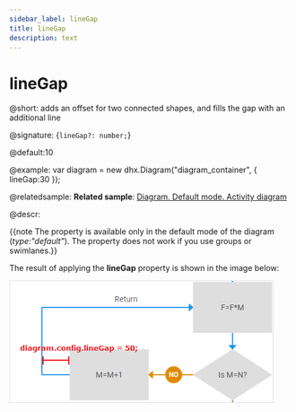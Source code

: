 ```yaml
---
sidebar_label: lineGap
title: lineGap
description: text
---
```


# lineGap

@short: adds an offset for two connected shapes, and fills the gap with an additional line

@signature: {`lineGap?: number;`}

@default:10

@example:
var diagram = new dhx.Diagram("diagram_container", { 
  	lineGap:30
});

@relatedsample:
**Related sample**: [Diagram. Default mode. Activity diagram](https://snippet.dhtmlx.com/a9t2z2dt)

@descr:

{{note The property is available only in the default mode of the diagram (*type:"default"*). The property does not work if you use groups or swimlanes.}}

The result of applying the **lineGap** property is shown in the image below:

![](../../assets/linegap_config.png)
